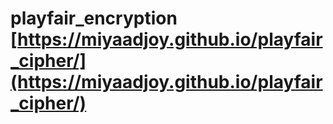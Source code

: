 # playfair_encryption [https://miyaadjoy.github.io/playfair_cipher/](https://miyaadjoy.github.io/playfair_cipher/)
